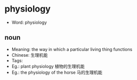 # physiology

- Word: physiology

## noun

- Meaning: the way in which a particular living thing functions
- Chinese: 生理机能
- Tags: 
- Eg.: plant physiology 植物的生理机能
- Eg.: the physiology of the horse 马的生理机能

